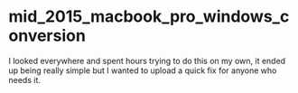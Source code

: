 # mid_2015_macbook_pro_windows_conversion
I looked everywhere and spent hours trying to do this on my own, it ended up being really simple but I wanted to upload a quick fix for anyone who needs it.
